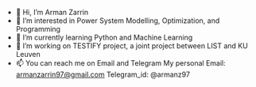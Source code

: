 - 👋 Hi, I’m Arman Zarrin
- 👀 I’m interested in Power System Modelling, Optimization, and Programming
- 🌱 I’m currently learning Python and Machine Learning
- 💞️ I’m working on TESTIFY project, a joint project between LIST and KU Leuven 
- 📫 You can reach me on Email and Telegram My personal Email: armanzarrin97@gmail.com Telegram_id: @armanz97

<!---
ArmanZarrin97/ArmanZarrin97 is a ✨ special ✨ repository because its `README.md` (this file) appears on your GitHub profile.
You can click the Preview link to take a look at your changes.
--->
